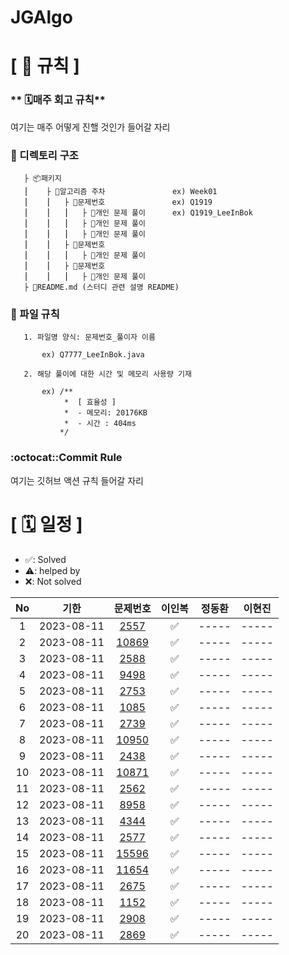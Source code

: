 # JGAlgo

# **[ 🚫 규칙 ]**

### ** 🗓매주 회고 규칙**
여기는 매주 어떻게 진핼 것인가 들어갈 자리

### **📌 디렉토리 구조**

       ├ 📦패키지
       ⎮    ├ 📁알고리즘 주차               ex) Week01
       ⎮    ⎮   ├ 📁문제번호               ex) Q1919
       ⎮    ⎮   ⎮   ├︎ 📃개인 문제 풀이      ex) Q1919_LeeInBok
       ⎮    ⎮   ⎮   ├︎ 📃개인 문제 풀이
       ⎮    ⎮   ⎮   ├ 📃개인 문제 풀이
       ⎮    ⎮   ├ 📁문제번호  
       ⎮    ⎮   ⎮   ├︎ 📃개인 문제 풀이
       ⎮    ⎮   ├ 📁문제번호
       ⎮    ⎮   ⎮   ├ 📃개인 문제 풀이
       ├ 📝README.md (스터디 관련 설명 README)


### **📌 파일 규칙**

       1. 파일명 양식: 문제번호_풀이자 이름
   
           ex) Q7777_LeeInBok.java

       2. 해당 풀이에 대한 시간 및 메모리 사용량 기재
           
           ex) /**
                *  [ 효율성 ]
                *  - 메모리: 20176KB
                *  - 시간 : 404ms
               */

### **:octocat::Commit Rule** ###
여기는 깃허브 액션 규칙 들어갈 자리


# **[ 🗓 일정 ]**

- ✅: Solved
- ⚠️: helped by 
- ❌: Not solved

|No|기한|문제번호|이인복|정동환|이현진
|:-:|------|:-----:|:-----:|:-----:|:-----:|
|1|2023-08-11|[2557](https://www.acmicpc.net/problem/2557)| ✅ |-----|-----|
|2|2023-08-11|[10869](https://www.acmicpc.net/problem/10869)| ✅ |-----|-----|
|3|2023-08-11|[2588](https://www.acmicpc.net/problem/2588)| ✅ |-----|-----|
|4|2023-08-11|[9498](https://www.acmicpc.net/problem/9498)| ✅ |-----|-----|
|5|2023-08-11|[2753](https://www.acmicpc.net/problem/2753)| ✅ |-----|-----|
|6|2023-08-11|[1085](https://www.acmicpc.net/problem/1085)| ✅ |-----|-----|
|7|2023-08-11|[2739](https://www.acmicpc.net/problem/2739)| ✅ |-----|-----|
|8|2023-08-11|[10950](https://www.acmicpc.net/problem/10950)| ✅ |-----|-----|
|9|2023-08-11|[2438](https://www.acmicpc.net/problem/2438)| ✅ |-----|-----|
|10|2023-08-11|[10871](https://www.acmicpc.net/problem/10871)| ✅ |-----|-----|
|11|2023-08-11|[2562](https://www.acmicpc.net/problem/2562)| ✅ |-----|-----|
|12|2023-08-11|[8958](https://www.acmicpc.net/problem/8958)| ✅ |-----|-----|
|13|2023-08-11|[4344](https://www.acmicpc.net/problem/4344)| ✅ |-----|-----|
|14|2023-08-11|[2577](https://www.acmicpc.net/problem/2577)| ✅ |-----|-----|
|15|2023-08-11|[15596](https://www.acmicpc.net/problem/15596)| ✅ |-----|-----|
|16|2023-08-11|[11654](https://www.acmicpc.net/problem/11654)| ✅ |-----|-----|
|17|2023-08-11|[2675](https://www.acmicpc.net/problem/2675)| ✅ |-----|-----|
|18|2023-08-11|[1152](https://www.acmicpc.net/problem/1152)| ✅ |-----|-----|
|19|2023-08-11|[2908](https://www.acmicpc.net/problem/2908)| ✅ |-----|-----|
|20|2023-08-11|[2869](https://www.acmicpc.net/problem/2869)| ✅ |-----|-----|